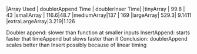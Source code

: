 |Array Used | doublerAppend Time | doublerInser Time|
|tinyArray | 99.8 | 43
|smallArray | 116.6|48.7
|mediumArray|137 | 169 
|largeArray| 529.3| 9.1411
|extraLargeArray|3.219|1.126


Doubler append: slower than function at smaller inputs
InsertAppend:  starts faster that timeAppend but slows faster than it
Conclusion: doublerAppend scales better than Insert possibly because of linear timing